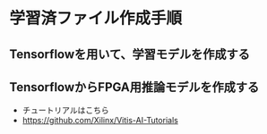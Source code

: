 # 学習済ファイル作成手順

## Tensorflowを用いて、学習モデルを作成する

## TensorflowからFPGA用推論モデルを作成する
* チュートリアルはこちら
* https://github.com/Xilinx/Vitis-AI-Tutorials


